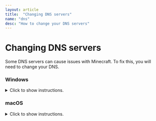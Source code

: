 ```yaml
---
layout: article
title:  "Changing DNS servers"
name: "dns"
desc: "How to change your DNS servers"
---
```


# Changing DNS servers
Some DNS servers can cause issues with Minecraft.
To fix this, you will need to change your DNS.

### Windows
<details>
  <summary>Click to show instructions.</summary>

#### Step 1
On your keyboard, press Windows key
Search `Command Prompt`, right click the result and press `Run as administrator`

#### Step 2
In the Command Prompt, type the following commands:
1. `netsh winsock reset`, then press Enter
2. `netsh int ip reset`, then press Enter
3. `ipconfig /release`, then press Enter
4. `ipconfig /renew`, then press Enter
5. `ipconfig /flushdns`, then press Enter

After executing these commands, you can close the Command Prompt window by pressing the button `X`.

#### Step 3
On your keyboard, press Windows key,
Search `Control Panel`, and open the result.
In the Control Panel, press Network and Internet.
After, press Network and Sharing center.
And finally, press Change Adapter Settings.

#### Step 4
Right click on the Wi-Fi network you are connected to, and click Properties.

After, select `Internet Protocol Version 4` and click Properties.
Then, in the bottom, select `Use the following DNS server adresses:`.
In the `Preferred DNS server`, type `1.1.1.1`.
In the `Alternate DNS server`, type `1.1.1.1`.

#### Step 5
Click OK, and close the window.
After, restart Minecraft and see if your issue remains.

</details>

### macOS
<details>
  <summary>Click to show instructions.</summary>

#### Step 1
Open Spotlight, by pressing Command+Space.
Search `Terminal`, and open it.

#### Step 2
In the Terminal, type the following command: `sudo dscacheutil -flushcache; sudo killall -HUP mDNSResponder`, and press Enter.
You will need to enter your Mac password to run this command. After you entered your password, press Enter.

#### Step 3
Open your System Settings.
Navigate to Network -> Wi-Fi.
Press Advanced, in the window that showed up, select DNS.
Select the DNS servers you already have, and delete them by pressing the `-` button.
After, add these DNS servers by pressing the `+` button:
- 1.1.1.1
- 1.0.0.1

#### Step 4
Press OK, and Apply.
After, restart Minecraft and see if your issue remains.

</details>